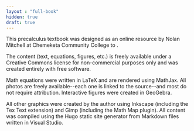 ```yaml
---
layout : "full-book"
hidden: true
draft: true
---
```


This precalculus textbook was designed as an online resource by Nolan Mitchell at Chemeketa Community College to . 

The content (text, equations, figures, etc.) is freely available under a Creative Commons license for non-commercial purposes only and was created entirely with free software.  

Math equations were written in LaTeX and are rendered using MathJax. All photos are freely available--each one is linked to the source--and most do not require attribution. Interactive figures were created in GeoGebra.  

All other graphics were created by the author using Inkscape (including the Tex Text extension) and Gimp (including the Math Map plugin). All content was compiled using the Hugo static site generator from Markdown files written in Visual Studio.